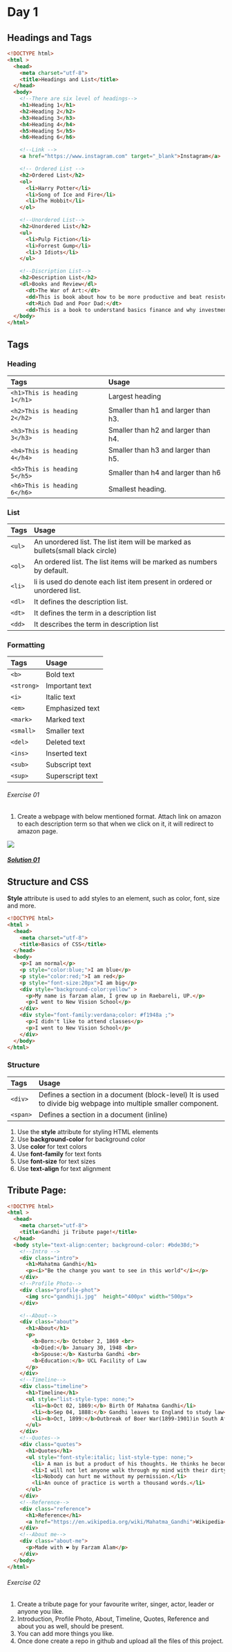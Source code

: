 # Day 1

## Headings and Tags
```html
<!DOCTYPE html>
<html >
  <head>
    <meta charset="utf-8">
    <title>Headings and List</title>
  </head>
  <body>
    <!--There are six level of headings-->
    <h1>Heading 1</h1>
    <h2>Heading 2</h2>
    <h3>Heading 3</h3>
    <h4>Heading 4</h4>
    <h5>Heading 5</h5>
    <h6>Heading 6</h6>

    <!--Link -->
    <a href="https://www.instagram.com" target="_blank">Instagram</a>

    <!-- Ordered List -->
    <h2>Ordered List</h2>
    <ol>
      <li>Harry Potter</li>
      <li>Song of Ice and Fire</li>
      <li>The Hobbit</li>
    </ol>

    <!--Unordered List-->
    <h2>Unordered List</h2>
    <ul>
      <li>Pulp Fiction</li>
      <li>Forrest Gump</li>
      <li>3 Idiots</li>
    </ul>

    <!--Discription List-->
    <h2>Description List</h2>
    <dl>Books and Review</dl>
      <dt>The War of Art:</dt>
      <dd>This is book about how to be more productive and beat resistence.</dd>
      <dt>Rich Dad and Poor Dad:</dt>
      <dd>This is a book to understand basics finance and why investment is important.</dd>
  </body>
</html>
```
## Tags
### Heading
|Tags                     | Usage                                               |
|:---                     |:---                                                 |
| `<h1>This is heading 1</h1>`|Largest heading|
| `<h2>This is heading 2</h2>`|Smaller than h1 and larger than h3.|
| `<h3>This is heading 3</h3>`|Smaller than h2 and larger than h4.|
| `<h4>This is heading 4</h4>`|Smaller than h3 and larger than h5.|
| `<h5>This is heading 5</h5>`|Smaller than h4 and larger than h6|
| `<h6>This is heading 6</h6>`|Smallest heading.|

### List
|Tags                     | Usage                                               |
|:---                     |:---                                                 |
|`<ul>` | An unordered list. The list item will be marked as bullets(small black circle) |
|`<ol>` | An ordered list. The list items will be marked as numbers by default.|
|`<li>` | li is used do denote each list item present in ordered or unordered list. |
|`<dl>` | It defines the description list. |
|`<dt>` | It defines the term in a description list  |
|`<dd>` | It describes the term in description list |

### Formatting
|Tags                     | Usage                                               |
|:---                     |:---                                                 |
|`<b>` |Bold text|
|    `<strong>`|Important text |
|    `<i>`|Italic text|
|    `<em>`|Emphasized text|
|    `<mark>`|Marked text|
|    `<small>`|Smaller text|
|    `<del>`|Deleted text|
|    `<ins>`|Inserted text|
|    `<sub>`|Subscript text|
|    `<sup>`|Superscript text|

###### Exercise 01
1. Create a webpage with below mentioned format. Attach link on amazon to each description term so that when we click on it,
it will redirect to amazon page.

<p style= "align:center">
  <img src="https://github.com/farzamalam/zero-to-one/blob/1de38d8dc0582b74e2853825b83648021dd2238a/Day%20%231/exercises/01/01.PNG" />
</P>

##### [Solution 01](exercises/01/index.html)

## Structure and CSS
**Style** attribute is used to add styles to an element, such as color, font, size and more.

```html
<!DOCTYPE html>
<html >
  <head>
    <meta charset="utf-8">
    <title>Basics of CSS</title>
  </head>
  <body>
    <p>I am normal</p>
    <p style="color:blue;">I am blue</p>
    <p style="color:red;">I am red</p>
    <p style="font-size:20px">I am big</p>
    <div style="background-color:yellow" >
      <p>My name is farzam alam, I grew up in Raebareli, UP.</p>
      <p>I went to New Vision School</p>
    </div>
    <div style="font-family:verdana;color: #f1948a ;">
      <p>I didn't like to attend classes</p>
      <p>I went to New Vision School</p>
    </div>
  </body>
</html>
```
### Structure
|Tags                     | Usage                                               |
|:---                     |:---                                                 |
|`<div>`| Defines a section in a document (block-level) It is used to divide big webpage into multiple smaller component.|
|`<span>`|Defines a section in a document (inline)|

1. Use the **style** attribute for styling HTML elements
2. Use **background-color** for background color
3. Use **color** for text colors
4. Use **font-family** for text fonts
5. Use **font-size** for text sizes
6. Use **text-align** for text alignment

## Tribute Page:
```html
<!DOCTYPE html>
<html >
  <head>
    <meta charset="utf-8">
    <title>Gandhi ji Tribute page!</title>
  </head>
  <body style="text-align:center; background-color: #bde38d;">
    <!--Intro -->
    <div class="intro">
      <h1>Mahatma Gandhi</h1>
      <p><i>"Be the change you want to see in this world"</i></p>
    </div>
    <!--Profile Photo-->
    <div class="profile-phot">
      <img src="gandhiji.jpg"  height="400px" width="500px">
    </div>

    <!--About-->
    <div class="about">
      <h1>About</h1>
      <p>
        <b>Born:</b> October 2, 1869 <br>
        <b>Died:</b> January 30, 1948 <br>
        <b>Spouse:</b> Kasturba Gandhi <br>
        <b>Education:</b> UCL Facility of Law
      </p>
    </div>
    <!--Timeline-->
    <div class="timeline">
      <h1>Timeline</h1>
      <ul style="list-style-type: none;">
        <li><b>Oct 02, 1869:</b> Birth Of Mahatma Gandhi</li>
        <li><b>Sep 04, 1888:</b> Gandhi leaves to England to study law</li>
        <li><b>Oct, 1899:</b>Outbreak of Boer War(1899-1901)in South Africa. Gandhi organizes an ambulance corps for the British.</li>
      </ul>
    </div>
    <!--Quotes-->
    <div class="quotes">
      <h1>Quotes</h1>
      <ul style="font-style:italic; list-style-type: none;">
        <li> A man is but a product of his thoughts. He thinks he become.</li>
        <li>I will not let anyone walk through my mind with their dirty feet.</li>
        <li>Nobody can hurt me without my permission.</li>
        <li>An ounce of practice is worth a thousand words.</li>
      </ul>
    </div>
    <!--Reference-->
    <div class="reference">
      <h1>Reference</h1>
      <a href="https://en.wikipedia.org/wiki/Mahatma_Gandhi">Wikipedia</a>
    </div>
    <!--About me-->
    <div class="about-me">
      <p>Made with ❤️ by Farzam Alam</p>
    </div>
  </body>
</html>
```

###### Exercise 02
1. Create a tribute page for your favourite writer, singer, actor, leader or anyone you like.
2. Introduction, Profile Photo, About, Timeline, Quotes, Reference and about you as well, should be present.
3. You can add more things you like.
4. Once done create a repo in github and upload all the files of this project.
